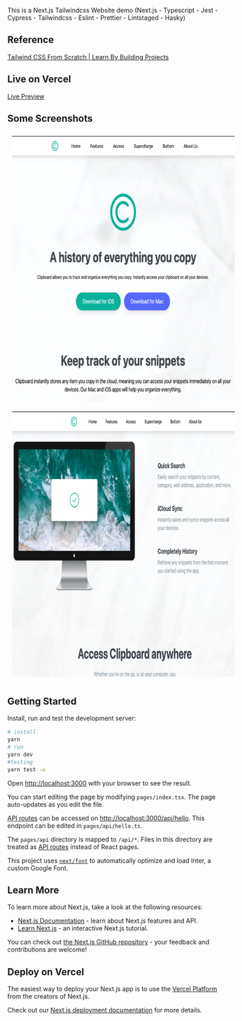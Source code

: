 This is a Next.js Tailwindcss Website demo (Next.js - Typescript - Jest - Cypress - Tailwindcss - Eslint - Prettier - Lintstaged - Hasky)

## Reference

[Tailwind CSS From Scratch | Learn By Building Projects](https://www.udemy.com/course/tailwind-from-scratch/)

## Live on Vercel

<a href="https://next-ts-clipboard-website-mehmethanguven.vercel.app/" target="_blank">Live Preview</a>

## Some Screenshots

<img src="public/images/demo1.png" alt="demo" style="height: 600px; width:800px; margin: 10px;"/>
<img src="public/images/demo2.png" alt="demo" style="height: 600px; width:800px; margin: 10px;"/>

## Getting Started

Install, run and test the development server:

```bash
# install
yarn
# run
yarn dev
#testing
yarn test -u
```

Open [http://localhost:3000](http://localhost:3000) with your browser to see the result.

You can start editing the page by modifying `pages/index.tsx`. The page auto-updates as you edit the file.

[API routes](https://nextjs.org/docs/api-routes/introduction) can be accessed on [http://localhost:3000/api/hello](http://localhost:3000/api/hello). This endpoint can be edited in `pages/api/hello.ts`.

The `pages/api` directory is mapped to `/api/*`. Files in this directory are treated as [API routes](https://nextjs.org/docs/api-routes/introduction) instead of React pages.

This project uses [`next/font`](https://nextjs.org/docs/basic-features/font-optimization) to automatically optimize and load Inter, a custom Google Font.

## Learn More

To learn more about Next.js, take a look at the following resources:

- [Next.js Documentation](https://nextjs.org/docs) - learn about Next.js features and API.
- [Learn Next.js](https://nextjs.org/learn) - an interactive Next.js tutorial.

You can check out [the Next.js GitHub repository](https://github.com/vercel/next.js/) - your feedback and contributions are welcome!

## Deploy on Vercel

The easiest way to deploy your Next.js app is to use the [Vercel Platform](https://vercel.com/new?utm_medium=default-template&filter=next.js&utm_source=create-next-app&utm_campaign=create-next-app-readme) from the creators of Next.js.

Check out our [Next.js deployment documentation](https://nextjs.org/docs/deployment) for more details.
